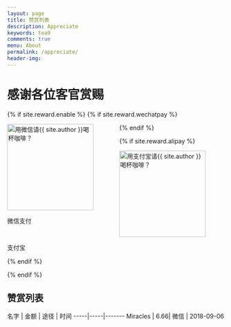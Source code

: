 ```yaml
---
layout: page
title: 赞赏列表
description: Appreciate
keywords: tea9
comments: true
menu: About
permalink: /appreciate/
header-img: 
---
```


# 感谢各位客官赏赐

<style >
  .wechat img,.alipay img{
	width: 200px;
  	height: 200px;
  	display:inline;
  	vertical-align:middle;
  	margin-right: 40px;
  	/*float:right;*/
  }
  .wechat {
  	float: left;
  	/*margin-right: 20px;*/
  	padding-right: 20px;

  }
  
  table {
  	clear: both;
  }
</style>

{% if site.reward.enable %}
{% if site.reward.wechatpay %}
<div class="wechat" >
  <img class="wechat_qr" src="{{ site.reward.wechatpay }}" title="用微信请{{ site.author }}喝杯咖啡？" alt="用微信请{{ site.author }}喝杯咖啡？" />
  <p>微信支付</p>
</div>
{% endif %}

{% if site.reward.alipay %}
<div class="alipay" >
  <img class="alipay_qr" src="{{ site.reward.alipay }}" title="用支付宝请{{ site.author }}喝杯咖啡？" alt="用支付宝请{{ site.author }}喝杯咖啡？" />
  <p>支付宝</p>
</div>
{% endif %}

{% endif %}

## 赞赏列表


 名字 | 金额 | 途径 | 时间 
-----|-----|-------
Miracles | 6.66| 微信 | 2018-09-06

